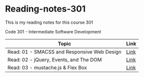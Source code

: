 # Reading-notes-301
This is my reading notes for this course 301 

Code 301 - Intermediate Software Development


| Topic      | Link |
| ---------- | ----------- |
|   Read: 01 - SMACSS and Responsive Web Design|[Link](https://hamzaqahoush.github.io/Reading-notes-301/Read01)|
|   Read: 02 - jQuery, Events, and The DOM|[Link](https://hamzaqahoush.github.io/Reading-notes-301/Read%2002)|
|   Read: 03 - mustache.js & Flex Box|[Link](https://hamzaqahoush.github.io/Reading-notes-301/Read:%2003)|




